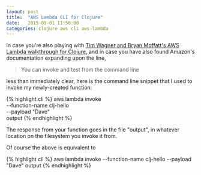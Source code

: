 ```yaml
---
layout: post
title:  "AWS Lambda CLI for Clojure"
date:   2015-09-01 11:50:00
categories: clojure aws cli aws-lambda
---
```

In case you're also playing with [Tim Wagner and Bryan Moffatt's AWS
Lambda walkthrough for Clojure](https://aws.amazon.com/blogs/compute/clojure/),
and in case you have also found Amazon's documentation expanding upon the line,

>You can invoke and test from the command line

less than immediately clear, here is the command line snippet that
I used to invoke my newly-created function:

{% highlight cli %}
aws lambda invoke \
    --function-name clj-hello \
    --payload \"Dave\" \
    output
{% endhighlight %}

The response from your function goes in the file "output", in whatever
location on the filesystem you invoke it from.

Of course the above is equivalent to

{% highlight cli %}
aws lambda invoke --function-name clj-hello --payload \"Dave\" output
{% endhighlight %}
